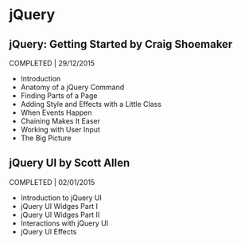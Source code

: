# jQuery

## jQuery: Getting Started by Craig Shoemaker
COMPLETED | 29/12/2015

- Introduction
- Anatomy of a jQuery Command
- Finding Parts of a Page
- Adding Style and Effects with a Little Class
- When Events Happen
- Chaining Makes It Easer
- Working with User Input
- The Big Picture

## jQuery UI by Scott Allen
COMPLETED | 02/01/2015

- Introduction to jQuery UI
- jQuery UI Widges Part I
- jQuery UI Widges Part II
- Interactions with jQuery UI
- jQuery UI Effects